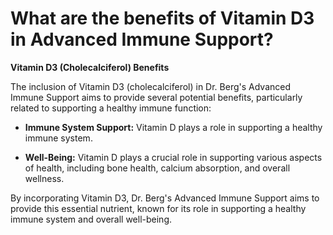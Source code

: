 # What are the benefits of Vitamin D3 in Advanced Immune Support?

**Vitamin D3 (Cholecalciferol) Benefits** 

The inclusion of Vitamin D3 (cholecalciferol) in Dr. Berg's Advanced Immune Support aims to provide several potential benefits, particularly related to supporting a healthy immune function: 

- **Immune System Support:** Vitamin D plays a role in supporting a healthy immune system. 

- **Well-Being:** Vitamin D plays a crucial role in supporting various aspects of health, including bone health, calcium absorption, and overall wellness. 

By incorporating Vitamin D3, Dr. Berg's Advanced Immune Support aims to provide this essential nutrient, known for its role in supporting a healthy immune system and overall well-being.